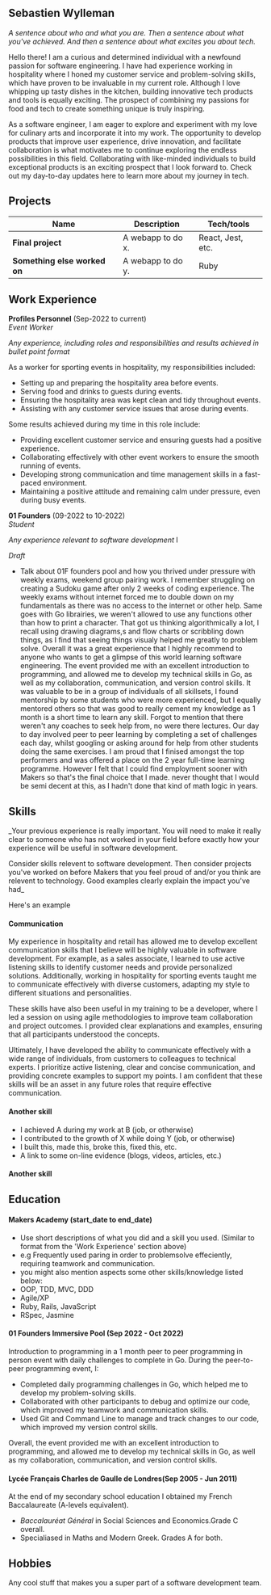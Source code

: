 ## Sebastien Wylleman

_A sentence about who and what you are. Then a sentence about what you've achieved. And then a sentence about what excites you about tech._

Hello there! I am a curious and determined individual with a newfound passion for software engineering. I have had experience working in hospitality where I honed my customer service and problem-solving skills, which have proven to be invaluable in my current role. Although I love whipping up tasty dishes in the kitchen, building innovative tech products and tools is equally exciting. The prospect of combining my passions for food and tech to create something unique is truly inspiring.

As a software engineer, I am eager to explore and experiment with my love for culinary arts and incorporate it into my work. The opportunity to develop products that improve user experience, drive innovation, and facilitate collaboration is what motivates me to continue exploring the endless possibilities in this field. Collaborating with like-minded individuals to build exceptional products is an exciting prospect that I look forward to. Check out my day-to-day updates here to learn more about my journey in tech.

## Projects

| Name                         | Description       | Tech/tools        |
| ---------------------------- | ----------------- | ----------------- |
| **Final project**            | A webapp to do x. | React, Jest, etc. |
| **Something else worked on** | A webapp to do y. | Ruby              |

## Work Experience

**Profiles Personnel** (Sep-2022 to current)  
_Event Worker_

_Any experience, including roles and responsibilities and results achieved in bullet point format_

As a worker for sporting events in hospitality, my responsibilities included:

- Setting up and preparing the hospitality area before events.
- Serving food and drinks to guests during events.
- Ensuring the hospitality area was kept clean and tidy throughout events.
- Assisting with any customer service issues that arose during events.

Some results achieved during my time in this role include:

- Providing excellent customer service and ensuring guests had a positive experience.
- Collaborating effectively with other event workers to ensure the smooth running of events.
- Developing strong communication and time management skills in a fast-paced environment.
- Maintaining a positive attitude and remaining calm under pressure, even during busy events.

**01 Founders** (09-2022 to 10-2022)  
_Student_

_Any experience relevant to software development_ I

_Draft_

- Talk about 01F founders pool and how you thrived under pressure with weekly exams, weekend group pairing work. I remember struggling on creating a Sudoku game after only 2 weeks of coding experience.
  The weekly exams without internet forced me to double down on my fundamentals as there was no access to the internet or other help. Same goes with Go librairies, we weren't allowed to use any functions other than how to print a character. That got us thinking algorithmically a lot, I recall using drawing diagrams,s and flow charts or scribbling down things, as I find that seeing things visualy helped me greatly to problem solve. Overall it was a great experience that I highly recommend to anyone who wants to get a glimpse of this world learning software engineering. The event provided me with an excellent introduction to programming, and allowed me to develop my technical skills in Go, as well as my collaboration, communication, and version control skills. It was valuable to be in a group of individuals of all skillsets, I found mentorship by some students who were more experienced, but I equally mentored others so that was good to really cement my knowledge as 1 month is a short time to learn any skill. Forgot to mention that there weren't any coaches to seek help from, no were there lectures. Our day to day involved peer to peer learning by completing a set of challenges each day, whilst googling or asking around for help from other students doing the same exercises.
  I am proud that I finised amongst the top performers and was offered a place on the 2 year full-time learning programme. However I felt that I could find employment sooner with Makers so that's the final choice that I made. never thought that I would be semi decent at this, as I hadn't done that kind of math logic in years.

## Skills

\_Your previous experience is really important. You will need to make it really clear to someone who has not worked in your field before exactly how your experience will be useful in software development.

Consider skills relevent to software development. Then consider projects you've worked on before Makers that you feel proud of and/or you think are relevent to technology. Good examples clearly explain the impact you've had\_

Here's an example

#### Communication

My experience in hospitality and retail has allowed me to develop excellent communication skills that I believe will be highly valuable in software development. For example, as a sales associate, I learned to use active listening skills to identify customer needs and provide personalized solutions. Additionally, working in hospitality for sporting events taught me to communicate effectively with diverse customers, adapting my style to different situations and personalities.

These skills have also been useful in my training to be a developer, where I led a session on using agile methodologies to improve team collaboration and project outcomes. I provided clear explanations and examples, ensuring that all participants understood the concepts.

Ultimately, I have developed the ability to communicate effectively with a wide range of individuals, from customers to colleagues to technical experts. I prioritize active listening, clear and concise communication, and providing concrete examples to support my points. I am confident that these skills will be an asset in any future roles that require effective communication.

#### Another skill

- I achieved A during my work at B (job, or otherwise)
- I contributed to the growth of X while doing Y (job, or otherwise)
- I built this, made this, broke this, fixed this, etc.
- A link to some on-line evidence (blogs, videos, articles, etc.)

#### Another skill

## Education

#### Makers Academy (start_date to end_date)

- Use short descriptions of what you did and a skill you used. (Similar to format from the 'Work Experience' section above)
- e.g Frequently used paring in order to problemsolve effeciently, requiring teamwork and communication.
- you might also mention aspects some other skills/knowledge listed below:
- OOP, TDD, MVC, DDD
- Agile/XP
- Ruby, Rails, JavaScript
- RSpec, Jasmine

#### 01 Founders Immersive Pool (Sep 2022 - Oct 2022)

Introduction to programming in a 1 month peer to peer programming in person event with daily challenges to complete in Go. During the peer-to-peer programming event, I:

- Completed daily programming challenges in Go, which helped me to develop my problem-solving skills.
- Collaborated with other participants to debug and optimize our code, which improved my teamwork and communication skills.
- Used Git and Command Line to manage and track changes to our code, which improved my version control skills.

Overall, the event provided me with an excellent introduction to programming, and allowed me to develop my technical skills in Go, as well as my collaboration, communication, and version control skills.

#### Lycée Français Charles de Gaulle de Londres(Sep 2005 - Jun 2011)

At the end of my secondary school education I obtained my French Baccalaureate (A-levels equivalent).

- _Baccalauréat Général_ in Social Sciences and Economics.Grade C overall.
- Specialiased in Maths and Modern Greek. Grades A for both.

## Hobbies

Any cool stuff that makes you a super part of a software development team.
